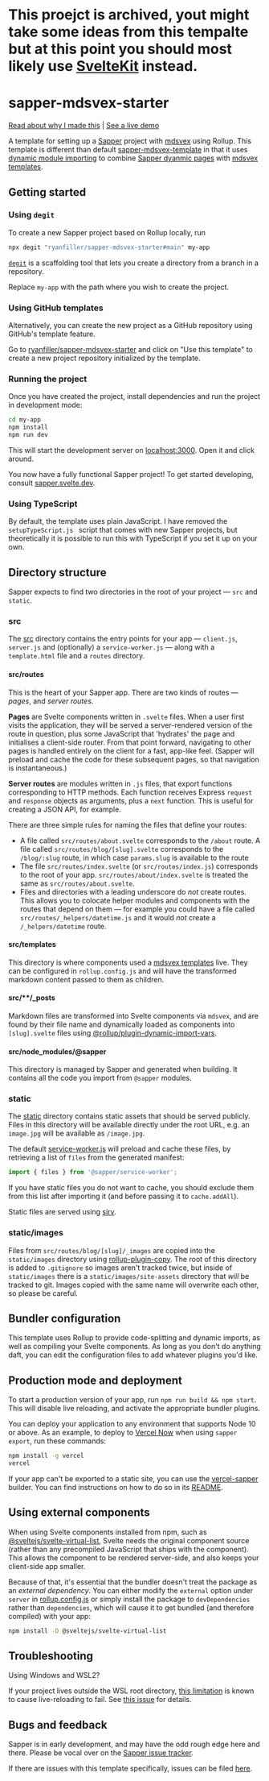 # **This proejct is archived, yout might take some ideas from this tempalte but at this point you should most likely use [SvelteKit](https://kit.svelte.dev/) instead.**

# sapper-mdsvex-starter

[Read about why I made this](https://www.ryanfiller.com/blog/building-a-better-svelte-data-flow?sapper-mdsvex-starter) | [See a live demo](https://ryanfiller-sapper-mdsvex-starter.netlify.app/)

A template for setting up a [Sapper](https://github.com/sveltejs/sapper) project with [mdsvex](https://mdsvex.com/) using Rollup. This template is different than default [sapper-mdsvex-template](https://github.com/pngwn/sapper-mdsvex-template) in that it uses [dynamic module importing]([sapper-mdsvex-template](https://github.com/pngwn/sapper-mdsvex-template)) to combine [Sapper dyanmic pages](https://sapper.svelte.dev/docs#Pages) with [mdsvex templates](https://mdsvex.com/docs#layouts).

## Getting started

### Using `degit`

To create a new Sapper project based on Rollup locally, run

```bash
npx degit "ryanfiller/sapper-mdsvex-starter#main" my-app
```

[`degit`](https://github.com/Rich-Harris/degit) is a scaffolding tool that lets you create a directory from a branch in a repository.

Replace `my-app` with the path where you wish to create the project.


### Using GitHub templates

Alternatively, you can create the new project as a GitHub repository using GitHub's template feature.

Go to [ryanfiller/sapper-mdsvex-starter](https://github.com/ryanfiller/sapper-mdsvex-starter) and click on "Use this template" to create a new project repository initialized by the template.

### Running the project

Once you have created the project, install dependencies and run the project in development mode:

```bash
cd my-app
npm install
npm run dev
```

This will start the development server on [localhost:3000](http://localhost:3000). Open it and click around.

You now have a fully functional Sapper project! To get started developing, consult [sapper.svelte.dev](https://sapper.svelte.dev).

### Using TypeScript

By default, the template uses plain JavaScript. I have removed the `setupTypeScript.js ` script that comes with new Sapper projects, but theoretically it is possible to run this with TypeScript if you set it up on your own.

## Directory structure

Sapper expects to find two directories in the root of your project —  `src` and `static`.

### src

The [src](src) directory contains the entry points for your app — `client.js`, `server.js` and (optionally) a `service-worker.js` — along with a `template.html` file and a `routes` directory.

#### src/routes

This is the heart of your Sapper app. There are two kinds of routes — *pages*, and *server routes*.

**Pages** are Svelte components written in `.svelte` files. When a user first visits the application, they will be served a server-rendered version of the route in question, plus some JavaScript that 'hydrates' the page and initialises a client-side router. From that point forward, navigating to other pages is handled entirely on the client for a fast, app-like feel. (Sapper will preload and cache the code for these subsequent pages, so that navigation is instantaneous.)

**Server routes** are modules written in `.js` files, that export functions corresponding to HTTP methods. Each function receives Express `request` and `response` objects as arguments, plus a `next` function. This is useful for creating a JSON API, for example.

There are three simple rules for naming the files that define your routes:

* A file called `src/routes/about.svelte` corresponds to the `/about` route. A file called `src/routes/blog/[slug].svelte` corresponds to the `/blog/:slug` route, in which case `params.slug` is available to the route
* The file `src/routes/index.svelte` (or `src/routes/index.js`) corresponds to the root of your app. `src/routes/about/index.svelte` is treated the same as `src/routes/about.svelte`.
* Files and directories with a leading underscore do *not* create routes. This allows you to colocate helper modules and components with the routes that depend on them — for example you could have a file called `src/routes/_helpers/datetime.js` and it would *not* create a `/_helpers/datetime` route.

#### src/templates

This directory is where components used a [mdsvex templates](https://github.com/pngwn/sapper-mdsvex-template) live. They can be configured in `rollup.config.js` and will have the transformed markdown content passed to them as children. 

#### src/**/_posts

Markdown files are transformed into Svelte components via `mdsvex`, and are found by their file name and dynamically loaded as components into `[slug].svelte` files using [@rollup/plugin-dynamic-import-vars](https://www.npmjs.com/package/@rollup/plugin-dynamic-import-vars).

#### src/node_modules/@sapper

This directory is managed by Sapper and generated when building. It contains all the code you import from `@sapper` modules.

### static

The [static](static) directory contains static assets that should be served publicly. Files in this directory will be available directly under the root URL, e.g. an `image.jpg` will be available as `/image.jpg`.

The default [service-worker.js](src/service-worker.js) will preload and cache these files, by retrieving a list of `files` from the generated manifest:

```js
import { files } from '@sapper/service-worker';
```

If you have static files you do not want to cache, you should exclude them from this list after importing it (and before passing it to `cache.addAll`).

Static files are served using [sirv](https://github.com/lukeed/sirv).

### static/images

Files from `src/routes/blog/[slug]/_images` are copied into the `static/images` directory using [rollup-plugin-copy](https://www.npmjs.com/package/rollup-plugin-copy). The root of this directory is added to `.gitignore` so images aren't tracked twice, but inside of `static/images` there is a `static/images/site-assets` directory that _will_ be tracked to git. Images copied with the same name will overwrite each other, so please be careful.

## Bundler configuration

This template uses Rollup to provide code-splitting and dynamic imports, as well as compiling your Svelte components. As long as you don't do anything daft, you can edit the configuration files to add whatever plugins you'd like.

## Production mode and deployment

To start a production version of your app, run `npm run build && npm start`. This will disable live reloading, and activate the appropriate bundler plugins.

You can deploy your application to any environment that supports Node 10 or above. As an example, to deploy to [Vercel Now](https://vercel.com) when using `sapper export`, run these commands:

```bash
npm install -g vercel
vercel
```

If your app can't be exported to a static site, you can use the [vercel-sapper](https://github.com/thgh/vercel-sapper) builder. You can find instructions on how to do so in its [README](https://github.com/thgh/vercel-sapper#basic-usage).

## Using external components

When using Svelte components installed from npm, such as [@sveltejs/svelte-virtual-list](https://github.com/sveltejs/svelte-virtual-list), Svelte needs the original component source (rather than any precompiled JavaScript that ships with the component). This allows the component to be rendered server-side, and also keeps your client-side app smaller.

Because of that, it's essential that the bundler doesn't treat the package as an *external dependency*. You can either modify the `external` option under `server` in [rollup.config.js](rollup.config.js) or simply install the package to `devDependencies` rather than `dependencies`, which will cause it to get bundled (and therefore compiled) with your app:

```bash
npm install -D @sveltejs/svelte-virtual-list
```

## Troubleshooting

Using Windows and WSL2? 

If your project lives outside the WSL root directory, [this limitation](https://github.com/microsoft/WSL/issues/4169) is known to cause live-reloading to fail. See [this issue](https://github.com/sveltejs/sapper/issues/1150) for details.

## Bugs and feedback

Sapper is in early development, and may have the odd rough edge here and there. Please be vocal over on the [Sapper issue tracker](https://github.com/sveltejs/sapper/issues).

If there are issues with this template specifically, issues can be filed [here](https://github.com/ryanfiller/sapper-mdsvex-starter/issues).
